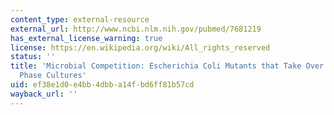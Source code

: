 ```yaml
---
content_type: external-resource
external_url: http://www.ncbi.nlm.nih.gov/pubmed/7681219
has_external_license_warning: true
license: https://en.wikipedia.org/wiki/All_rights_reserved
status: ''
title: 'Microbial Competition: Escherichia Coli Mutants that Take Over Stationary
  Phase Cultures'
uid: ef38e1d0-e4bb-4dbb-a14f-bd6ff81b57cd
wayback_url: ''
---
```

